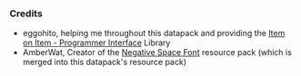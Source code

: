 ### Credits
- eggohito, helping me throughout this datapack and providing the [Item on Item - Programmer Interface](https://github.com/eggohito/ioi-pi) Library
- AmberWat, Creator of the [Negative Space Font](https://github.com/AmberWat/NegativeSpaceFont/) resource pack (which is merged into this datapack's resource pack)